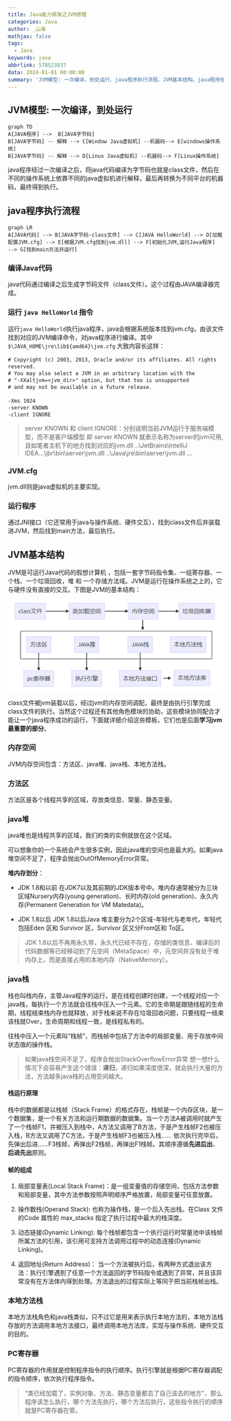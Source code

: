 ```yaml
---
title: Java能力框架之JVM原理
categories: Java
author: _山海
mathjax: false
tags:
  - Java
keywords: java
abbrlink: 578523837
data: 2024-01-01 00:00:00
summary: 'JVM模型: 一次编译，到处运行、java程序执行流程、JVM基本结构。java程序经过一次编译之后，将java代码编译为字节码也就是class文件，然后在不同的操作系统上依靠不同的java虚拟机进行解释，最后再转换为不同平台的机器码，最终得到执行。'
---
```


## JVM模型: 一次编译，到处运行

```mermaid
graph TD
A[JAVA程序] -->  B[JAVA字节码]
B[JAVA字节码] -- 解释 --> C[Window Java虚拟机] --机器码--> E[windows操作系统]
B[JAVA字节码] -- 解释 --> D[Linux Java虚拟机] --机器码--> F[Linux操作系统]
```

java程序经过一次编译之后，将java代码编译为字节码也就是class文件，然后在不同的操作系统上依靠不同的java虚拟机进行解释，最后再转换为不同平台的机器码，最终得到执行。



## java程序执行流程

```mermaid
graph LR
A[JAVA代码] --> B[JAVA字节码-class文件] --> C[JAVA HelloWorld] --> D[加载配置JVM.cfg] --> E[根据JVM.cfg找到jvm.dll] --> F[初始化JVM,运行Java程序]  --> G[找到main方法并运行]
```


### 编译Java代码

java代码通过编译之后生成字节码文件（class文件）。这个过程由JAVA编译器完成。



### 运行 `java HelloWorld` 指令

运行`java HelloWorld`执行java程序，java会根据系统版本找到jvm.cfg，由该文件找到对应的JVM编译命令，对java程序进行编译。其中`$\JAVA_HOME\jre\lib${amd64}\jvm.cfg` 大致内容长这样：

```shell
# Copyright (c) 2003, 2013, Oracle and/or its affiliates. All rights reserved. 
# You may also select a JVM in an arbitrary location with the 
# "-XXaltjvm=<jvm_dir>" option, but that too is unsupported 
# and may not be available in a future release. 

-Xms 1024
-server KNOWN
-client IGNORE
```

> server KNOWN 和 client IGNORE：分别说明当前JVM运行于服务端模型，而不是客户端模型 即 server KNOWN 就表示名称为server的jvm可用, 且如笔者主机下的地方找到对应的jvm.dll
>  ..\JetBrains\IntelliJ IDEA...\jbr\bin\server\jvm.dll
>  ..\Java\jre\bin\server\jvm.dll ...



### JVM.cfg

  jvm.dll则是java虚拟机的主要实现。



### 运行程序

通过JNI接口（它还常用于java与操作系统、硬件交互），找到class文件后并装载进JVM，然后找到main方法，最后执行。



## JVM基本结构

JVM是可运行Java代码的假想计算机 ，包括一套字节码指令集、一组寄存器、一个栈、一个垃圾回收，堆 和 一个存储方法域。JVM是运行在操作系统之上的，它与硬件没有直接的交互。下图是JVM的基本结构：

![image-20240101193802898](Java能力框架之JVM原理/image-20240101193802898.png)



class文件被jvm装载以后，经过jvm的内存空间调配，最终是由执行引擎完成class文件的执行。当然这个过程还有其他角色模块的协助，这些模块协同配合才能让一个java程序成功的运行，下面就详细介绍这些模板，它们也是后面**学习jvm最重要的部分**。



### 内存空间

JVM内存空间包含：方法区、java堆、java栈、本地方法栈。



### 方法区

方法区是各个线程共享的区域，存放类信息、常量、静态变量。



### java堆

java堆也是线程共享的区域，我们的类的实例就放在这个区域。

可以想象你的一个系统会产生很多实例，因此java堆的空间也是最大的。如果java堆空间不足了，程序会抛出OutOfMemoryError异常。

**堆内存划分**：

- JDK 1.8和以前
   在JDK7以及其前期的JDK版本号中。堆内存通常被分为三块区域Nursery内存(young generation)、长时内存(old generation)、永久内存(Permanent Generation for VM Matedata)。

- JDK 1.8以后
   JDK 1.8以后Java 堆主要分为2个区域-年轻代与老年代，年轻代包括Eden 区和 Survivor 区，Survivor 区又分From区和 To区。

>  JDK 1.8以后不再用永久带，永久代已经不存在，存储的类信息、编译后的代码数据等已经移动到了元空间（MetaSpace）中，元空间并没有处于堆内存上，而是直接占用的本地内存（NativeMemory）。



### java栈

栈也叫栈内存，主管Java程序的运行，是在线程创建时创建，一个线程对应一个java栈，每执行一个方法就会往栈中压入一个元素。它的生命期是跟随线程的生命期，线程结束栈内存也就释放，对于栈来说不存在垃圾回收问题，只要线程一结束该栈就Over，生命周期和线程一致，是线程私有的。

往栈中压入一个元素叫“栈帧”，而栈帧中包括了方法中的局部变量、用于存放中间状态值的操作栈。

> 如果java栈空间不足了，程序会抛出StackOverflowError异常
> 想一想什么情况下会容易产生这个错误：**递归**，递归如果深度很深，就会执行大量的方法，方法越多java栈的占用空间越大。



#### 栈运行原理

栈中的数据都是以栈帧（Stack Frame）的格式存在，栈帧是一个内存区块，是一个数据集，是一个有关方法和运行期数据的数据集。当一个方法A被调用时就产生了一个栈帧F1，并被压入到栈中，A方法又调用了B方法，于是产生栈帧F2也被压入栈，B方法又调用了C方法，于是产生栈帧F3也被压入栈…… 依次执行完毕后，先弹出后进......F3栈帧，再弹出F2栈帧，再弹出F1栈帧。其顺序遵循**先进后出**、**后进先出**原则。



#### 帧的组成

1. 局部变量表(Local Stack Frame)：是一组变量值的存储空间，包括方法参数和局部变量，其中方法参数按照声明顺序严格放置，局部变量可任意放置。

2. 操作数栈(Operand Stack):  也称为操作栈，是一个后入先出栈。在Class 文件的Code 属性的 max_stacks 指定了执行过程中最大的栈深度。
3. 动态链接(Dynamic Linking):  每个栈帧都包含一个执行运行时常量池中该栈帧所属方法的引用，该引用可支持方法调用过程中的动态连接(Dynamic Linking)。
4. 返回地址(Return Address)： 当一个方法被执行后，有两种方式退出该方法：执行引擎遇到了任意一个方法返回的字节码指令或遇到了异常，并且该异常没有在方法体内得到处理。方法退出的过程实际上等同于把当前栈帧出栈。



### 本地方法栈

本地方法栈角色和java栈类似，只不过它是用来表示执行本地方法的，本地方法栈存放的方法调用本地方法接口，最终调用本地方法库，实现与操作系统、硬件交互的目的。



### PC寄存器

PC寄存器的作用就是控制程序指令的执行顺序。执行引擎就是根据PC寄存器调配的指令顺序，依次执行程序指令。

> “类已经加载了，实例对象、方法、静态变量都去了自己该去的地方"，那么程序该怎么执行，哪个方法先执行，哪个方法后执行，这些指令执行的顺序就是PC寄存器在管。


















